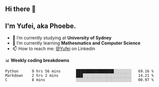 ## Hi there 👋
## I'm Yufei, aka Phoebe.
- 🔭 I’m currently studying at **University of Sydney**
- 🌱 I’m currently learning **Mathesmatics and Computer Science**
- 📫 How to reach me: [@Yufei](http://linkedin.com/in/yufei-zuo-664635117) on Linkedin

📊 **Weekly coding breakdowns**
<!--START_SECTION:waka-->
```text
Python      9 hrs 56 mins       █████████████████░░░░░░░░   69.16 % 
Markdown    2 hrs 2 mins        ███░░░░░░░░░░░░░░░░░░░░░░   14.21 % 
C           8 mins              ░░░░░░░░░░░░░░░░░░░░░░░░░   00.97 %
```
<!--END_SECTION:waka-->

